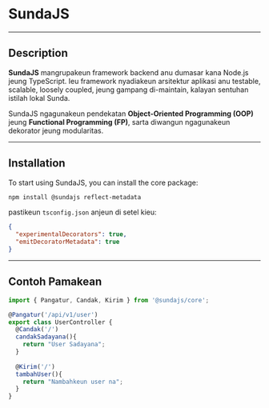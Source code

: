 # SundaJS

---
## Description

**SundaJS** mangrupakeun framework backend anu dumasar kana Node.js jeung TypeScript. Ieu framework nyadiakeun arsitektur aplikasi anu testable, scalable, loosely coupled, jeung gampang di-maintain, kalayan sentuhan istilah lokal Sunda.

SundaJS ngagunakeun pendekatan **Object-Oriented Programming (OOP)** jeung **Functional Programming (FP)**, sarta diwangun ngagunakeun dekorator jeung modularitas.

---
## Installation

To start using SundaJS, you can install the core package:

```bash
npm install @sundajs reflect-metadata
```
pastikeun ```tsconfig.json``` anjeun di setel kieu:
```json
{
  "experimentalDecorators": true,
  "emitDecoratorMetadata": true
}
```

---

Contoh Pamakean
---

```ts
import { Pangatur, Candak, Kirim } from '@sundajs/core';

@Pangatur('/api/v1/user')
export class UserController {
  @Candak('/')
  candakSadayana(){
    return "User Sadayana";
  }
  
  @Kirim('/')
  tambahUser(){
    return "Nambahkeun user na";
  }
}
```